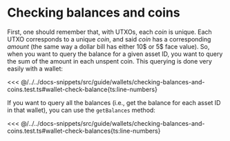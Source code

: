 # Checking balances and coins

First, one should remember that, with UTXOs, each _coin_ is unique. Each UTXO corresponds to a unique _coin_, and said _coin_ has a corresponding _amount_ (the same way a dollar bill has either 10$ or 5$ face value). So, when you want to query the balance for a given asset ID, you want to query the sum of the amount in each unspent coin. This querying is done very easily with a wallet:

<<< @/../../docs-snippets/src/guide/wallets/checking-balances-and-coins.test.ts#wallet-check-balance{ts:line-numbers}

If you want to query all the balances (i.e., get the balance for each asset ID in that wallet), you can use the `getBalances` method:

<<< @/../../docs-snippets/src/guide/wallets/checking-balances-and-coins.test.ts#wallet-check-balances{ts:line-numbers}
